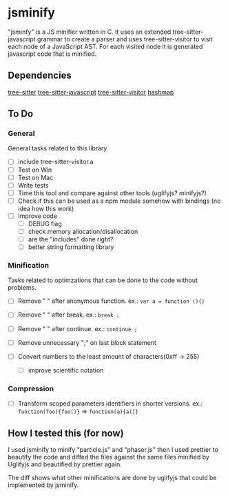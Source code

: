 # jsminify

"jsminfy" is a JS minifier written in C. It uses an extended 
tree-sitter-javascript grammar to create a parser and uses tree-sitter-visitor
to visit each node of a JavaScript AST. For each visited node it is generated
javascript code that is minified.

## Dependencies

[tree-sitter](https://github.com/tree-sitter/tree-sitter)
[tree-sitter-javascript](https://github.com/tree-sitter/tree-sitter-javascript)
[tree-sitter-visitor](https://github.com/marcel0ll/tree-sitter-visitor)
[hashmap](https://github.com/tidwall/hashmap.c)

## To Do

### General

General tasks related to this library

- [ ] include tree-sitter-visitor.a
- [ ] Test on Win
- [ ] Test on Mac
- [ ] Write tests
- [ ] Time this tool and compare against other tools (uglifyjs? minifyjs?)
- [ ] Check if this can be used as a npm module somehow with bindings (no idea how this work)
- [ ] Improve code
  * [ ] DEBUG flag
  * [ ] check memory allocation/disallocation
  * [ ] are the "includes" done right?
  * [ ] better string formatting library

### Minification

Tasks related to optimzations that can be done to the code without problems.

- [ ] Remove " " after anonymous function. ex.: `var a = function (){}`
- [ ] Remove " " after break. ex.: `break ;`
- [ ] Remove " " after continue. ex.: `continue ;`

- [ ] Remove unnecessary ";" on last block statement
- [ ] Convert numbers to the least amount of characters(0xff -> 255)
  * [ ] improve scientific notation 

### Compression
- [ ] Transform scoped parameters identifiers in shorter versions. ex.: `function(foo){foo()}` => `function(a){a()}`

## How I tested this (for now)

I used jsminify to minify "particle.js" and "phaser.js" then I used prettier
to beautify the code and diffed the files against the same files minified by 
Uglifyjs and beautified by prettier again.

The diff shows what other minifications are done by uglifyjs that could be 
implemented by jsminify.
